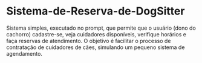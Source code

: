 # Sistema-de-Reserva-de-DogSitter

Sistema simples, executado no prompt, que permite que o usuário (dono do cachorro)
cadastre-se, veja cuidadores disponíveis, verifique horários e faça reservas de
atendimento.
O objetivo é facilitar o processo de contratação de cuidadores de cães, simulando
um pequeno sistema de agendamento.
